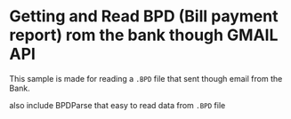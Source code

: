 # Getting and Read BPD (Bill payment report) rom the bank though GMAIL API

This sample is made for reading a `.BPD` file that sent though email from the Bank.

also include BPDParse that easy to read data from `.BPD` file
